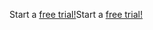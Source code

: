 <span data-ttu-id="57915-101">Start a [free trial!](https://go.microsoft.com/fwlink/?linkid=847861)</span><span class="sxs-lookup"><span data-stu-id="57915-101">Start a [free trial!](https://go.microsoft.com/fwlink/?linkid=847861)</span></span>
